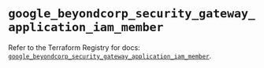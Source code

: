 # `google_beyondcorp_security_gateway_application_iam_member`

Refer to the Terraform Registry for docs: [`google_beyondcorp_security_gateway_application_iam_member`](https://registry.terraform.io/providers/hashicorp/google-beta/6.37.0/docs/resources/google_beyondcorp_security_gateway_application_iam_member).
